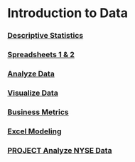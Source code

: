 # Introduction to Data

### [Descriptive Statistics](L1-and-L2-Descriptive-Statistics/README.md)

### [Spreadsheets 1 & 2](L3-and-L4:Spreadsheets-1&2/README.md)

### [Analyze Data](L5-Analyze-Data/README.md)

### [Visualize Data](L6-Visualize-Data/README.md)

### [Business Metrics](L7-Business-Metrics/README.md)

### [Excel Modeling](L8-Excel-Modeling/README.md)

### [PROJECT Analyze NYSE Data](L9-Project-Analyze-NYSE-Data/README.md)
